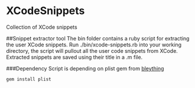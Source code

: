 XCodeSnippets
=============

Collection of XCode snippets

##Snippet extractor tool
The bin folder contains a ruby script for extracting the user XCode snippets. Run ./bin/xcode-snippets.rb into your working directory, the script will pullout all the user code snippets from XCode. Extracted snippets are saved using their title in a .m file.

###Dependency
Script is depending on plist gem from [bleything](https://github.com/bleything/plist)  

    gem install plist
